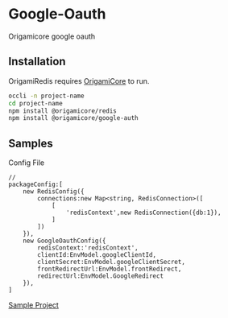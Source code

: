 # Google-Oauth
Origamicore google oauth

## Installation
OrigamiRedis requires [OrigamiCore](https://www.npmjs.com/package/@origamicore/core)  to run.
```sh
occli -n project-name
cd project-name
npm install @origamicore/redis
npm install @origamicore/google-auth
```
## Samples

Config File
```
// 
packageConfig:[
    new RedisConfig({
        connections:new Map<string, RedisConnection>([
            [
                'redisContext',new RedisConnection({db:1}),
            ] 
        ])
    }),
    new GoogleOauthConfig({
        redisContext:'redisContext',
        clientId:EnvModel.googleClientId,
        clientSecret:EnvModel.googleClientSecret,
        frontRedirectUrl:EnvModel.frontRedirect,
        redirectUrl:EnvModel.GoogleRedirect
    }),
]
```
[Sample Project](https://github.com/origamiicore/task-manager-server.gi)
